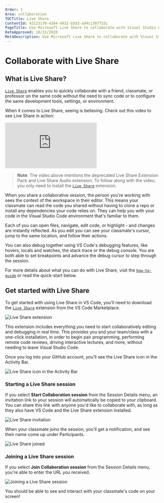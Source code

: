 ```yaml
---
Order: 1
Area: collaboration
TOCTitle: Live Share
ContentId: 42123170-4394-4932-b5d3-a94c1397733c
PageTitle: Use Microsoft Live Share to collaborate with Visual Studio Code
DateApproved: 10/22/2020
MetaDescription: Use Microsoft Live Share to collaborate with Visual Studio Code
---
```

# Collaborate with Live Share

## What is Live Share?

[`Live Share`](https://learn.microsoft.com/visualstudio/liveshare) enables you to quickly collaborate with a friend, classmate, or professor on the same code without the need to sync code or to configure the same development tools, settings, or environment.

When it comes to Live Share, seeing is believing. Check out this video to see Live Share in action:

<iframe src="https://www.youtube-nocookie.com/embed/A2ceblXTBBc?rel=0&amp;disablekb=0&amp;modestbranding=1&amp;showinfo=0" frameborder="0" allowfullscreen title="Collaborate with Live Share"></iframe>

>**Note**: The video above mentions the deprecated Live Share Extension Pack and Live Share Audio extension. To follow along with the video, you only need to install the [`Live Share`](https://marketplace.visualstudio.com/items?itemName=MS-vsliveshare.vsliveshare) extension.

When you share a collaborative session, the person you're working with sees the context of the workspace in their editor. This means your classmate can read the code you shared without having to clone a repo or install any dependencies your code relies on. They can help you with your code in the Visual Studio Code environment that's familiar to them.

Each of you can open files, navigate, edit code, or highlight - and changes are instantly reflected. As you edit you can see your classmate's cursor, jump to the same location, and follow their actions.

You can also debug together using VS Code's debugging features, like hovers, locals and watches, the stack trace or the debug console. You are both able to set breakpoints and advance the debug cursor to step through the session.

For more details about what you can do with Live Share, visit the [`how-to-guide`](https://learn.microsoft.com/visualstudio/liveshare/use/install-live-share-visual-studio-code) or read the quick-start below.

## Get started with Live Share

To get started with using Live Share in VS Code, you'll need to download the [`Live Share`](https://marketplace.visualstudio.com/items?itemName=MS-vsliveshare.vsliveshare) extension from the VS Code Marketplace.

![`Live Share extension`](images/live-share/live-share-extension.png)

This extension includes everything you need to start collaboratively editing and debugging in real time. This provides you and your team/class with a one-click installation, in order to begin pair programming, performing remote code reviews, driving interactive lectures, and more, without needing to leave Visual Studio Code.

Once you log into your GitHub account, you'll see the Live Share icon in the Activity Bar.

![`Live Share icon in the Activity Bar`](images/live-share/liveshare-icon.png)

### Starting a Live Share session

If you select **Start Collaboration session** from the Session Details menu, an invitation link to your session will automatically be copied to your clipboard. You can share this link with anyone you'd like to collaborate with, as long as they also have VS Code and the Live Share extension installed.

![`Live Share invitation`](images/live-share/liveshare-invitation.png)

When your classmate joins the session, you'll get a notification, and see their name come up under Participants.

![`Live Share joined`](images/live-share/liveshare-joined.png)

### Joining a Live Share session

If you select **Join Collaboration session** from the Session Details menu, you're able to enter the URL you received.

![`Joining a Live Share session`](images/live-share/liveshare-join-session.png)

You should be able to see and interact with your classmate's code on your screen!
